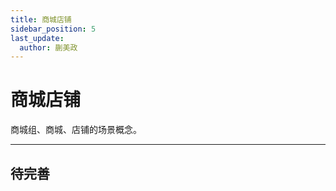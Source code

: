 ```yaml
---
title: 商城店铺
sidebar_position: 5
last_update:
  author: 蒯美政
---
```


# 商城店铺

商城组、商城、店铺的场景概念。

---

## 待完善